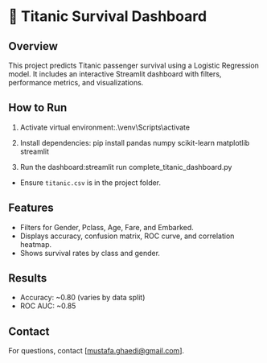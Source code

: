 # 🚢 Titanic Survival Dashboard

## Overview
This project predicts Titanic passenger survival using a Logistic Regression model. It includes an interactive Streamlit dashboard with filters, performance metrics, and visualizations.

## How to Run
1. Activate virtual environment:.\venv\Scripts\activate

2. Install dependencies: pip install pandas numpy scikit-learn matplotlib streamlit

3. Run the dashboard:streamlit run complete_titanic_dashboard.py 

- Ensure `titanic.csv` is in the project folder.

## Features
- Filters for Gender, Pclass, Age, Fare, and Embarked.
- Displays accuracy, confusion matrix, ROC curve, and correlation heatmap.
- Shows survival rates by class and gender.

## Results
- Accuracy: ~0.80 (varies by data split)
- ROC AUC: ~0.85

## Contact
For questions, contact [mustafa.ghaedi@gmail.com].